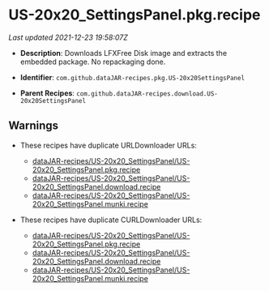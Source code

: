 # US-20x20_SettingsPanel.pkg.recipe

_Last updated 2021-12-23 19:58:07Z_

- **Description**: Downloads LFXFree Disk image and extracts the embedded package. No repackaging done.

- **Identifier**: `com.github.dataJAR-recipes.pkg.US-20x20SettingsPanel`

- **Parent Recipes**: `com.github.dataJAR-recipes.download.US-20x20SettingsPanel`

## Warnings

- These recipes have duplicate URLDownloader URLs:
    - [dataJAR-recipes/US-20x20_SettingsPanel/US-20x20_SettingsPanel.pkg.recipe](/autopkg-dupe-tracker/dataJAR-recipes/US-20x20_SettingsPanel/US-20x20_SettingsPanel.pkg.recipe)
    - [dataJAR-recipes/US-20x20_SettingsPanel/US-20x20_SettingsPanel.download.recipe](/autopkg-dupe-tracker/dataJAR-recipes/US-20x20_SettingsPanel/US-20x20_SettingsPanel.download.recipe)
    - [dataJAR-recipes/US-20x20_SettingsPanel/US-20x20_SettingsPanel.munki.recipe](/autopkg-dupe-tracker/dataJAR-recipes/US-20x20_SettingsPanel/US-20x20_SettingsPanel.munki.recipe)

- These recipes have duplicate CURLDownloader URLs:
    - [dataJAR-recipes/US-20x20_SettingsPanel/US-20x20_SettingsPanel.pkg.recipe](/autopkg-dupe-tracker/dataJAR-recipes/US-20x20_SettingsPanel/US-20x20_SettingsPanel.pkg.recipe)
    - [dataJAR-recipes/US-20x20_SettingsPanel/US-20x20_SettingsPanel.download.recipe](/autopkg-dupe-tracker/dataJAR-recipes/US-20x20_SettingsPanel/US-20x20_SettingsPanel.download.recipe)
    - [dataJAR-recipes/US-20x20_SettingsPanel/US-20x20_SettingsPanel.munki.recipe](/autopkg-dupe-tracker/dataJAR-recipes/US-20x20_SettingsPanel/US-20x20_SettingsPanel.munki.recipe)